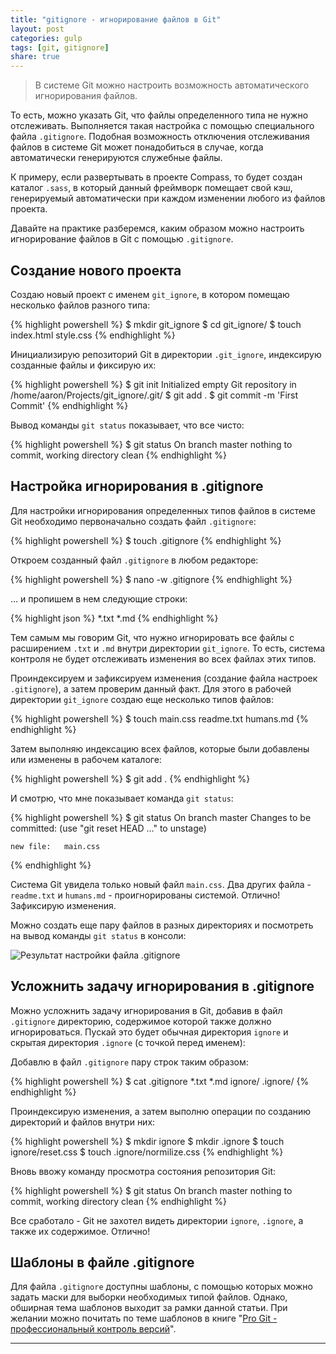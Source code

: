 ```yaml
---
title: "gitignore - игнорирование файлов в Git"
layout: post
categories: gulp
tags: [git, gitignore]
share: true
---
```


> В системе Git можно настроить возможность автоматического игнорирования файлов.

То есть, можно указать Git, что файлы определенного типа не нужно отслеживать. Выполняется такая настройка с помощью специального файла `.gitignore`. Подобная возможность отключения отслеживания файлов в системе Git может понадобиться в случае, когда автоматически генерируются служебные файлы.

К примеру, если развертывать в проекте Compass, то будет создан каталог `.sass`, в который данный фреймворк помещает свой кэш, генерируемый автоматически при каждом изменении любого из файлов проекта.

Давайте на практике разберемся, каким образом можно настроить игнорирование файлов в Git с помощью `.gitignore`.

## Создание нового проекта

Создаю новый проект с именем `git_ignore`, в котором помещаю несколько файлов разного типа:

{% highlight powershell %}
$ mkdir git_ignore
$ cd git_ignore/
$ touch index.html style.css
{% endhighlight %}

Инициализирую репозиторий Git в директории `.git_ignore`, индексирую созданные файлы и фиксирую их:

{% highlight powershell %}
$ git init
Initialized empty Git repository in /home/aaron/Projects/git_ignore/.git/
$ git add .
$ git commit -m 'First Commit'
{% endhighlight %}

Вывод команды `git status` показывает, что все чисто:

{% highlight powershell %}
$ git status
On branch master
nothing to commit, working directory clean
{% endhighlight %}

## Настройка игнорирования в .gitignore

Для настройки игнорирования определенных типов файлов в системе Git необходимо первоначально создать файл `.gitignore`:

{% highlight powershell %}
$ touch .gitignore
{% endhighlight %}

Откроем созданный файл `.gitignore` в любом редакторе:

{% highlight powershell %}
$ nano -w .gitignore
{% endhighlight %}

... и пропишем в нем следующие строки:

{% highlight json %}
*.txt
*.md
{% endhighlight %}

Тем самым мы говорим Git, что нужно игнорировать все файлы с расширением `.txt` и `.md` внутри директории `git_ignore`. То есть, система контроля не будет отслеживать изменения во всех файлах этих типов.

Проиндексируем и зафиксируем изменения (создание файла настроек `.gitignore`), а затем проверим данный факт. Для этого в рабочей директории `git_ignore` создаю еще несколько типов файлов:

{% highlight powershell %}
$ touch main.css readme.txt humans.md
{% endhighlight %}

Затем выполняю индексацию всех файлов, которые были добавлены или изменены в рабочем каталоге:

{% highlight powershell %}
$ git add .
{% endhighlight %}

И смотрю, что мне показывает команда `git status`:

{% highlight powershell %}
$ git status
  On branch master
  Changes to be committed:
    (use "git reset HEAD <file>..." to unstage)

    new file:   main.css

{% endhighlight %}

Система Git увидела только новый файл `main.css`. Два других файла - `readme.txt` и `humans.md` - проигнорированы системой. Отлично! Зафиксирую изменения.

Можно создать еще пару файлов в разных директориях и посмотреть на вывод команды `git status` в консоли:

![Результат настройки файла .gitignore]({{site.url}}/images/uploads/2014/08/gitignore.png)

## Усложнить задачу игнорирования в .gitignore

Можно усложнить задачу игнорирования в Git, добавив в файл `.gitignore` директорию, содержимое которой также должно игнорироваться. Пускай это будет обычная директория `ignore` и скрытая директория `.ignore` (с точкой перед именем):

Добавлю в файл `.gitignore` пару строк таким образом:

{% highlight powershell %}
$ cat .gitignore
*.txt
*.md
ignore/
.ignore/
{% endhighlight %}

Проиндексирую изменения, а затем выполню операции по созданию директорий и файлов внутри них:

{% highlight powershell %}
$ mkdir ignore
$ mkdir .ignore
$ touch ignore/reset.css
$ touch .ignore/normilize.css
{% endhighlight %}

Вновь ввожу команду просмотра состояния репозитория Git:

{% highlight powershell %}
$ git status
  On branch master
  nothing to commit, working directory clean
{% endhighlight %}

Все сработало - Git не захотел видеть директории `ignore`, `.ignore`, а также их содержимое. Отлично!

## Шаблоны в файле .gitignore

Для файла `.gitignore` доступны шаблоны, с помощью которых можно задать маски для выборки необходимых типой файлов. Однако, обширная тема шаблонов выходит за рамки данной статьи. При желании можно почитать по теме шаблонов в книге "[Pro Git - профессиональный контроль версий][1]".

---

[1]: http://git-scm.com/book/ru "Pro Git - профессиональный контроль версий"

